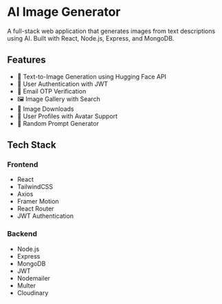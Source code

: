 # AI Image Generator

A full-stack web application that generates images from text descriptions using AI. Built with React, Node.js, Express, and MongoDB.

## Features

- 🎨 Text-to-Image Generation using Hugging Face API
- 👤 User Authentication with JWT
- 📧 Email OTP Verification
- 🖼️ Image Gallery with Search
- 💾 Image Downloads
- 👤 User Profiles with Avatar Support
- 🎲 Random Prompt Generator

## Tech Stack

### Frontend
- React
- TailwindCSS
- Axios
- Framer Motion
- React Router
- JWT Authentication

### Backend
- Node.js
- Express
- MongoDB
- JWT
- Nodemailer
- Multer
- Cloudinary
